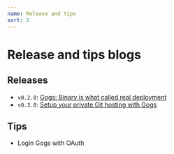 ```yaml
---
name: Release and tips
sort: 2
---
```


# Release and tips blogs

## Releases

- `v0.2.0`: [Gogs: Binary is what called real deployment](http://obahua.com/gogs-binary-is-what-called-real-deployment/)
- `v0.3.0`: [Setup your private Git hosting with Gogs](http://obahua.com/setup-your-private-git-hosting-with-gogs/)

## Tips

- Login Gogs with OAuth